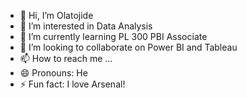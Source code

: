- 👋 Hi, I’m Olatojide
- 👀 I’m interested in Data Analysis
- 🌱 I’m currently learning PL 300 PBI Associate
- 💞️ I’m looking to collaborate on Power BI and Tableau
- 📫 How to reach me ...
- 😄 Pronouns: He
- ⚡ Fun fact: I love Arsenal!

<!---
Olatojide/Olatojide is a ✨ special ✨ repository because its `README.md` (this file) appears on your GitHub profile.
You can click the Preview link to take a look at your changes.
--->
